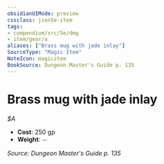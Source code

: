 ```yaml
---
obsidianUIMode: preview
cssclass: json5e-item
tags:
- compendium/src/5e/dmg
- item/gear/a
aliases: ["Brass mug with jade inlay"]
SourceType: "Magic Item"
NoteIcon: magicitem
BookSource: Dungeon Master's Guide p. 135
---
```

# Brass mug with jade inlay
*$A*  

- **Cost**: 250 gp
- **Weight**: ⏤

*Source: Dungeon Master's Guide p. 135*